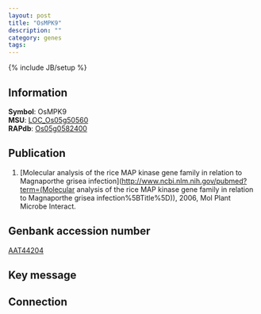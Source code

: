 ```yaml
---
layout: post
title: "OsMPK9"
description: ""
category: genes
tags: 
---
```

{% include JB/setup %}

## Information
__Symbol__: OsMPK9  
__MSU__: [LOC_Os05g50560](http://rice.plantbiology.msu.edu/cgi-bin/ORF_infopage.cgi?orf=LOC_Os05g50560)  
__RAPdb__: [Os05g0582400](http://rapdb.dna.affrc.go.jp/viewer/gbrowse_details/irgsp1?name=Os05g0582400)  

## Publication
1. [Molecular analysis of the rice MAP kinase gene family in relation to Magnaporthe grisea infection](http://www.ncbi.nlm.nih.gov/pubmed?term=(Molecular analysis of the rice MAP kinase gene family in relation to Magnaporthe grisea infection%5BTitle%5D)), 2006, Mol Plant Microbe Interact.

## Genbank accession number
[AAT44204](http://www.ncbi.nlm.nih.gov/nuccore/AAT44204)

## Key message

## Connection


